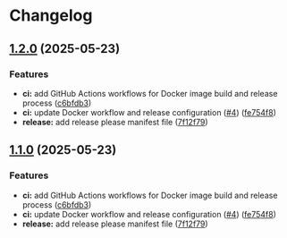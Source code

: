 # Changelog

## [1.2.0](https://github.com/theepicsaxguy/spilo-pg17-pgvector-vchord/compare/v1.1.0...v1.2.0) (2025-05-23)


### Features

* **ci:** add GitHub Actions workflows for Docker image build and release process ([c6bfdb3](https://github.com/theepicsaxguy/spilo-pg17-pgvector-vchord/commit/c6bfdb3a57303926d1f5283209ce27c5a65b817f))
* **ci:** update Docker workflow and release configuration ([#4](https://github.com/theepicsaxguy/spilo-pg17-pgvector-vchord/issues/4)) ([fe754f8](https://github.com/theepicsaxguy/spilo-pg17-pgvector-vchord/commit/fe754f8d2ad7f9e28a911c34ea8a7f49efee9b1b))
* **release:** add release please manifest file ([7f12f79](https://github.com/theepicsaxguy/spilo-pg17-pgvector-vchord/commit/7f12f79b57ff87ae6591e63911674a03e6929f5a))

## [1.1.0](https://github.com/theepicsaxguy/spilo-pg17-pgvector-vchord/compare/spilo-pg17-pgvector-vchord-v1.0.0...spilo-pg17-pgvector-vchord-v1.1.0) (2025-05-23)


### Features

* **ci:** add GitHub Actions workflows for Docker image build and release process ([c6bfdb3](https://github.com/theepicsaxguy/spilo-pg17-pgvector-vchord/commit/c6bfdb3a57303926d1f5283209ce27c5a65b817f))
* **ci:** update Docker workflow and release configuration ([#4](https://github.com/theepicsaxguy/spilo-pg17-pgvector-vchord/issues/4)) ([fe754f8](https://github.com/theepicsaxguy/spilo-pg17-pgvector-vchord/commit/fe754f8d2ad7f9e28a911c34ea8a7f49efee9b1b))
* **release:** add release please manifest file ([7f12f79](https://github.com/theepicsaxguy/spilo-pg17-pgvector-vchord/commit/7f12f79b57ff87ae6591e63911674a03e6929f5a))
